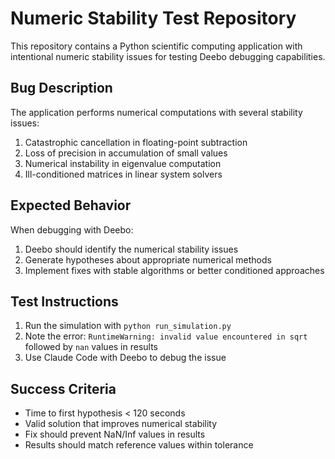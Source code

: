 # Numeric Stability Test Repository

This repository contains a Python scientific computing application with intentional numeric stability issues for testing Deebo debugging capabilities.

## Bug Description

The application performs numerical computations with several stability issues:

1. Catastrophic cancellation in floating-point subtraction
2. Loss of precision in accumulation of small values
3. Numerical instability in eigenvalue computation
4. Ill-conditioned matrices in linear system solvers

## Expected Behavior

When debugging with Deebo:
1. Deebo should identify the numerical stability issues
2. Generate hypotheses about appropriate numerical methods
3. Implement fixes with stable algorithms or better conditioned approaches

## Test Instructions

1. Run the simulation with `python run_simulation.py`
2. Note the error: `RuntimeWarning: invalid value encountered in sqrt` followed by `nan` values in results
3. Use Claude Code with Deebo to debug the issue

## Success Criteria

- Time to first hypothesis < 120 seconds
- Valid solution that improves numerical stability
- Fix should prevent NaN/Inf values in results
- Results should match reference values within tolerance
